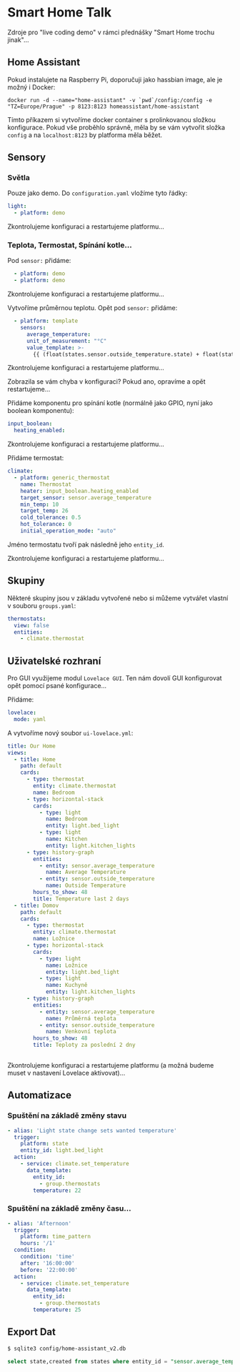 # Smart Home Talk
Zdroje pro "live coding demo" v rámci přednášky "Smart Home trochu jinak"...

## Home Assistant

Pokud instalujete na Raspberry Pi, doporučuji jako hassbian image, ale je možný i Docker: 

```
docker run -d --name="home-assistant" -v `pwd`/config:/config -e "TZ=Europe/Prague" -p 8123:8123 homeassistant/home-assistant
```

Tímto příkazem si vytvoříme docker container s prolinkovanou složkou konfigurace. Pokud vše proběhlo správně, měla by se vám vytvořit složka `config` a na `localhost:8123` by platforma měla běžet. 

## Sensory

### Světla

Pouze jako demo. Do `configuration.yaml` vložíme tyto řádky:

```yaml
light:
  - platform: demo
```

Zkontrolujeme konfiguraci a restartujeme platformu...

### Teplota, Termostat, Spínání kotle...

Pod `sensor:` přidáme:
```yaml
  - platform: demo
  - platform: demo
```
Zkontrolujeme konfiguraci a restartujeme platformu...

Vytvoříme průměrnou teplotu. Opět pod `sensor:` přidáme:

```yaml
  - platform: template
    sensors:
      average_temperature:
      unit_of_measurement: "°C"
      value_template: >-
        {{ (float(states.sensor.outside_temperature.state) + float(states.sensor.outside_temperature_2.state)) / 2 | round(2) }}
```
Zkontrolujeme konfiguraci a restartujeme platformu...

Zobrazila se vám chyba v konfiguraci? Pokud ano, opravíme a opět restartujeme...

Přidáme komponentu pro spínání kotle (normálně jako GPIO, nyní jako boolean komponentu):
```yaml
input_boolean:
  heating_enabled:
```

Zkontrolujeme konfiguraci a restartujeme platformu...

Přidáme termostat: 
```yaml
climate:
  - platform: generic_thermostat
    name: Thermostat
    heater: input_boolean.heating_enabled
    target_sensor: sensor.average_temperature
    min_temp: 10
    target_temp: 26
    cold_tolerance: 0.5
    hot_tolerance: 0
    initial_operation_mode: "auto"
```
Jméno termostatu tvoří pak následně jeho `entity_id`. 

Zkontrolujeme konfiguraci a restartujeme platformu...

## Skupiny

Některé skupiny jsou v základu vytvořené nebo si můžeme vytvářet vlastní v souboru `groups.yaml`: 
```yaml
thermostats:
  view: false
  entities: 
    - climate.thermostat
```
## Uživatelské rozhraní

Pro GUI využijeme modul `Lovelace GUI`. Ten nám dovolí GUI konfigurovat opět pomocí psané konfigurace...

Přidáme:
```yaml
lovelace:
  mode: yaml
  ```

A vytvoříme nový soubor `ui-lovelace.yml`:
```yaml
title: Our Home
views:
  - title: Home
    path: default
    cards: 
      - type: thermostat
        entity: climate.thermostat
        name: Bedroom
      - type: horizontal-stack
        cards:
          - type: light
            name: Bedroom
            entity: light.bed_light
          - type: light
            name: Kitchen
            entity: light.kitchen_lights
      - type: history-graph
        entities: 
          - entity: sensor.average_temperature
            name: Average Temperature
          - entity: sensor.outside_temperature
            name: Outside Temperature
        hours_to_show: 48
        title: Temperature last 2 days
  - title: Domov
    path: default
    cards: 
      - type: thermostat
        entity: climate.thermostat
        name: Ložnice
      - type: horizontal-stack
        cards:
          - type: light
            name: Ložnice
            entity: light.bed_light
          - type: light
            name: Kuchyně
            entity: light.kitchen_lights
      - type: history-graph
        entities: 
          - entity: sensor.average_temperature
            name: Průměrná teplota
          - entity: sensor.outside_temperature
            name: Venkovní teplota
        hours_to_show: 48
        title: Teploty za poslední 2 dny
        
```

Zkontrolujeme konfiguraci a restartujeme platformu (a možná budeme muset v nastavení Lovelace aktivovat)...

## Automatizace

### Spuštění na základě změny stavu
```yaml
- alias: 'Light state change sets wanted temperature'
  trigger:
    platform: state
    entity_id: light.bed_light
  action: 
    - service: climate.set_temperature
      data_template:
        entity_id: 
          - group.thermostats
        temperature: 22
```

### Spuštění na základě změny času...
```yaml
- alias: 'Afternoon'
  trigger:
    platform: time_pattern
    hours: '/1'
  condition:
    condition: 'time'
    after: '16:00:00'
    before: '22:00:00'
  action: 
    - service: climate.set_temperature
      data_template:
        entity_id: 
          - group.thermostats
        temperature: 25
```

## Export Dat

```bash
$ sqlite3 config/home-assistant_v2.db
```

```sql
select state,created from states where entity_id = "sensor.average_temperature";
```